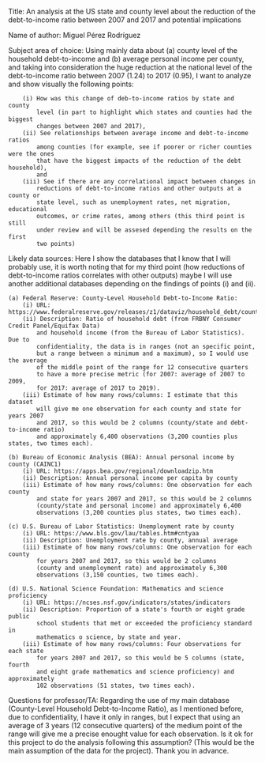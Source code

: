 Title: An analysis at the US state and county level about the reduction of the 
    debt-to-income ratio between 2007 and 2017 and potential implications

Name of author: Miguel Pérez Rodríguez

Subject area of choice: Using mainly data about (a) county level of the
    household debt-to-income and (b) average personal income per county, and
    taking into consideration the huge reduction at the national level of the
    debt-to-income ratio between 2007 (1.24) to 2017 (0.95), I want
    to analyze and show visually the following points: 

        (i) How was this change of deb-to-income ratios by state and county 
            level (in part to highlight which states and counties had the biggest 
            changes between 2007 and 2017), 
        (ii) See relationships between average income and debt-to-income ratios
            among counties (for example, see if poorer or richer counties were the ones 
            that have the biggest impacts of the reduction of the debt household), 
            and 
        (iii) See if there are any correlational impact between changes in
            reductions of debt-to-income ratios and other outputs at a county or
            state level, such as unemployment rates, net migration, educational
            outcomes, or crime rates, among others (this third point is still 
            under review and will be assesed depending the results on the first
            two points)

Likely data sources: Here I show the databases that I know that I will probably use,
    it is worth noting that for my third point (how reductions of debt-to-income 
    ratios correlates with other outputs) maybe I will use another additional 
    databases depending on the findings of points (i) and (ii).

    (a) Federal Reserve: County-Level Household Debt-to-Income Ratio:
        (i) URL: https://www.federalreserve.gov/releases/z1/dataviz/household_debt/county/map/#state:all;year:2024
        (ii) Description: Ratio of household debt (from FRBNY Consumer Credit Panel/Equifax Data)
            and household income (from the Bureau of Labor Statistics). Due to 
            confidentiality, the data is in ranges (not an specific point, 
            but a range between a minimum and a maximum), so I would use the average 
            of the middle point of the range for 12 consecutive quarters
            to have a more precise metric (for 2007: average of 2007 to 2009, 
            for 2017: average of 2017 to 2019).
        (iii) Estimate of how many rows/columns: I estimate that this dataset
            will give me one observation for each county and state for years 2007
            and 2017, so this would be 2 columns (county/state and debt-to-income ratio)
            and approximately 6,400 observations (3,200 counties plus states, two times each).
    
    (b) Bureau of Economic Analysis (BEA): Annual personal income by county (CAINC1)
        (i) URL: https://apps.bea.gov/regional/downloadzip.htm
        (ii) Description: Annual personal income per capita by county
        (iii) Estimate of how many rows/columns: One observation for each county 
            and state for years 2007 and 2017, so this would be 2 columns 
            (county/state and personal income) and approximately 6,400 
            observations (3,200 counties plus states, two times each).
    
    (c) U.S. Bureau of Labor Statistics: Unemployment rate by county
        (i) URL: https://www.bls.gov/lau/tables.htm#cntyaa
        (ii) Description: Unemployment rate by county, annual average
        (iii) Estimate of how many rows/columns: One observation for each county 
            for years 2007 and 2017, so this would be 2 columns 
            (county and unemployment rate) and approximately 6,300 
            observations (3,150 counties, two times each).
    
    (d) U.S. National Science Foundation: Mathematics and science proficiency 
        (i) URL: https://ncses.nsf.gov/indicators/states/indicators
        (ii) Description: Proportion of a state's fourth or eight grade public 
            school students that met or exceeded the proficiency standard in 
            mathematics o science, by state and year.
        (iii) Estimate of how many rows/columns: Four observations for each state
            for years 2007 and 2017, so this would be 5 columns (state, fourth
            and eight grade mathematics and science proficiency) and approximately
            102 observations (51 states, two times each).

Questions for professor/TA: Regarding the use of my main database (County-Level 
    Household Debt-to-Income Ratio), as I mentioned before, due to confidentiality,
    I have it only in ranges, but I expect that using an average of 3 years (12
    consecutive quarters) of the medium point of the range will give me a
    precise enought value for each observation. Is it ok for this project 
    to do the analysis following this assumption? (This would be the main assumption 
    of the data for the project). Thank you in advance.